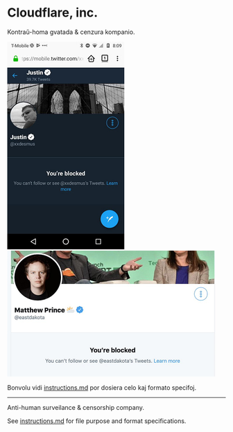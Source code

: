 # Cloudflare, inc.

Kontraŭ-homa gvatada & cenzura kompanio.

![](../image/blockedbyjustin.jpg)
![](../image/blockedbymatthewprince.jpg)

Bonvolu vidi [instructions.md](../instructions.md) por dosiera celo kaj formato specifoj.

-----

Anti-human surveilance & censorship company.

See [instructions.md](../instructions.md) for file purpose and format specifications.
